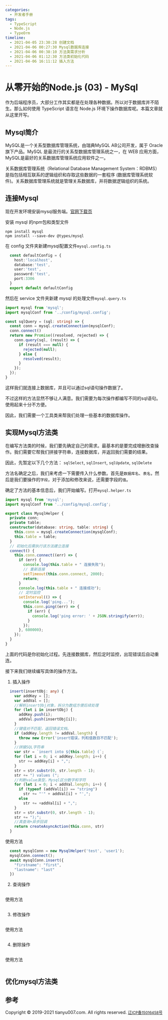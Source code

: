```yaml
---
categories:
  - 开发者手册
tags:
  - TypeScript
  - Node.js
  - TypeOrm
timeline:
  - 2021-04-05 23:30:28 创建文档
  - 2021-04-06 00:27:30 Mysql数据库连接
  - 2021-04-06 00:38:10 方法类需求分析
  - 2021-04-06 01:12:30 方法类初始化代码
  - 2021-04-06 16:11:12 插入方法
---
```


# 从零开始的Node.js (03) - MySql
作为后端程序员，大部分工作其实都是在处理各种数据。所以对于数据库并不陌生。那么如何使用 TypeScript 语言在 Node.js 环境下操作数据库呢。本篇文章就从这里开写。

## Mysql简介
MySQL是一个关系型数据库管理系统，由瑞典MySQL AB公司开发，属于 Oracle 旗下产品。MySQL 是最流行的关系型数据库管理系统之一，在 WEB 应用方面，MySQL是最好的关系数据库管理系统应用软件之一。

关系数据库管理系统（Relational Database Management System：RDBMS）是指包括相互联系的逻辑组织和存取这些数据的一套程序 (数据库管理系统软件)。关系数据库管理系统就是管理关系数据库，并将数据逻辑组织的系统。

## 连接Mysql
现在开发环境安装mysql服务端。[官网下载页](https://dev.mysql.com/downloads/)

安装 mysql 的npm包和类型文件

```shell
npm install mysql
npm install --save-dev @types/mysql
```

在 config 文件夹新建mysql配置文件`mysql.config.ts`

```ts
  const defaultConfig = {
    host:'localhost',
    database:'test',
    user:'test',
    password:'test',
    port:3306
  }
  export default defaultConfig
```

然后在 service 文件夹新建 mysql 的处理文件`mysql.query.ts`

```ts
import mysql from 'mysql';
import mysqlConf from '../config/mysql.config';

const sqlQuery = (sql: string) => {
  const conn = mysql.createConnection(mysqlConf);
  conn.connect()
  return new Promise((resolved, rejected) => {
    conn.query(sql, (result) => {
      if (result === null) {
        rejected(null);
      } else {
        resolved(result);
      }
    });
  });
}
```

这样我们就连接上数据库，并且可以通过sql语句操作数据了。

不过这样的方法显然不够让人满意。我们需要为每次操作都编写不同的sql语句。使用起来十分不方便。

因此，我们需要一个工具类来帮我们处理一些基本的数据库操作。

## 实现Mysql方法类

在编写方法类的时候，我们要先确定自己的需求。最基本的是要完成增删改查操作。我们需要它帮我们拼接字符串，连接数据库，并返回我们需要的结果。

因此，先暂定以下几个方法： `sqlSelect`, `sqlInsert`, `sqlUpdate`, `sqlDelete`

方法名确定之后，我们来考虑一下需要传入什么参数。首先是`数据库名`、`表名`，然后是我们要操作的`字段`，对于添加和修改来说，还需要字段的`值`。

确定了方法的基本信息后，我们开始编写。打开`mysql.helper.ts`

```ts
import mysql from 'mysql';
import mysqlConf from '../config/mysql.config';

export class MysqlHelper {
  private conn;
  private table;
  constructor(database: string, table: string) {
    this.conn = mysql.createConnection(mysqlConf);
    this.table = table;
  }
  // 初始化后需执行该方法建立连接
  connect() {
    this.conn.connect((err) => {
      if (err) {
        console.log(this.table + " 连接失败");
        // 重新连接
        setTimeout(this.conn.connect, 2000);
        return;
      }
      console.log(this.table + " 连接成功");
      // 定时监控
      setInterval(() => {
        console.log('ping...');
        this.conn.ping((err) => {
          if (err) {
            console.log('ping error: ' + JSON.stringify(err));
          }
        });
      }, 600000);
    });
  }
}
```

上面的代码是你初始化过程。先连接数据库，然后定时监控，出现错误后自动重连。

接下来我们继续编写具体的操作方法。

1. 插入操作
```ts
  insert(insertObj: any) {
    var addKey = [];
    var addVal = [];
    //解析insertObj对象，拆分为数组方便后续处理
    for (let i in insertObj) {
      addKey.push(i);
      addVal.push(insertObj[i]);
    }
    //键值对不匹配，返回错误文档。
    if (addKey.length != addVal.length) {
      throw new Error('insert错误，列和值数目不匹配');
    }
    //拼接SQL字符串
    var str = `insert into ${this.table} (`;
    for (let i = 0; i < addKey.length; i++) {
      str += addKey[i] + ",";
    }
    str = str.substr(0, str.length - 1);
    str += ") values (";
    //判断value类型，Mysql区分数字和字符
    for (let i = 0; i < addVal.length; i++) {
      if (typeof (addVal[i]) == "string")
        str += "'" + addVal[i] + "',";
      else
        str += +addVal[i] + ",";
    }
    str = str.substr(0, str.length - 1);
    str += ");";
    //真查询+异步回调
    return createAsyncAction(this.conn, str)
  }
```

使用方法
```ts
  const mysqlConn = new MysqlHelper('test', 'user1');
  mysqlConn.connect();
  await mysqlConn.insert({
    "firstname": "first",
    "lastname": "last"
  })
```

2. 查询操作
```ts
```
使用方法
```ts
```

3. 修改操作
```ts
```
使用方法
```ts
```

4. 删除操作
```ts
```
使用方法
```ts
```

## 优化mysql方法类

## 参考


<footer>
  <nav class="navbar-fixed-bottom text-center navbar-default">
    <text style="font-size: 14px;">Copyright © 2019-2021 tianyu007.com. All rights reserved. </text>
    <a href="https://beian.miit.gov.cn" style="font-size: 12px;">辽ICP备15016458号</a>
    <script type="text/javascript">
      var cnzz_protocol = (("https:" == document.location.protocol) ? "https://" : "http://");
      document.write(unescape("%3Cspan id='cnzz_stat_icon_1258928019'%3E%3C/span%3E%3Cscript src='" + cnzz_protocol + "s11.cnzz.com/z_stat.php%3Fid%3D1258928019%26show%3Dpic' type='text/javascript'%3E%3C/script%3E"));
    </script>
  </nav>
</footer>
